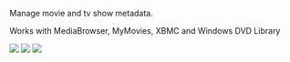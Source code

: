 Manage movie and tv show metadata.

Works with MediaBrowser, MyMovies, XBMC and Windows DVD Library

<a href='http://img199.imageshack.us/i/mainig.jpg/'><img src='http://img199.imageshack.us/img199/9131/mainig.th.jpg' border='0' /></a>
<a href='http://img821.imageshack.us/i/searchp.jpg/'><img src='http://img821.imageshack.us/img821/7003/searchp.th.jpg' border='0' /></a>
<a href='http://img684.imageshack.us/i/settingsqk.jpg/'><img src='http://img684.imageshack.us/img684/2034/settingsqk.th.jpg' border='0' /></a>

